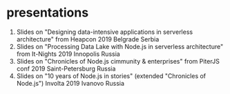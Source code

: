 # presentations
1. Slides on "Designing data-intensive applications in serverless architecture" from Heapcon 2019 Belgrade Serbia
2. Slides on "Processing Data Lake with Node.js in serverless architecture" from It-Nights 2019 Innopolis Russia
3. Slides on "Chronicles of Node.js cimmunity & enterprises" from PiterJS conf 2019 Saint-Petersburg Russia
4. Slides on "10 years of Node.js in stories" (extended "Chronicles of Node.js") Involta 2019 Ivanovo Russia
